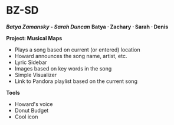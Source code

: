 BZ-SD
=====

***Batya Zamansky - Sarah Duncan***
****Batya &sdot; Zachary &sdot; Sarah &sdot; Denis****

**Project: Musical Maps**
* Plays a song based on current (or entered) location
* Howard announces the song name, artist, etc.
* Lyric Sidebar
* Images based on key words in the song
* Simple Visualizer
* Link to Pandora playlist based on the current song

**Tools**
* Howard's voice
* Donut Budget
* Cool icon
